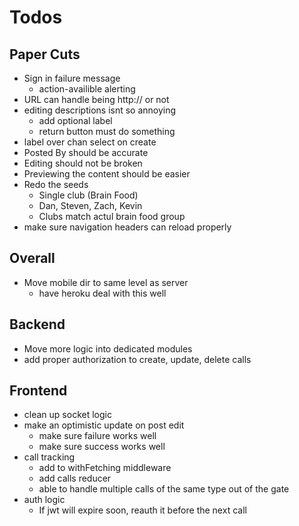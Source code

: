# Todos

## Paper Cuts
- Sign in failure message
  - action-availible alerting
- URL can handle being http:// or not
- editing descriptions isnt so annoying
  - add optional label
  - return button must do something
- label over chan select on create
- Posted By should be accurate
- Editing should not be broken
- Previewing the content should be easier
- Redo the seeds
  - Single club (Brain Food)
  - Dan, Steven, Zach, Kevin
  - Clubs match actul brain food group
- make sure navigation headers can
  reload properly

## Overall

- Move mobile dir to same level as server
  - have heroku deal with this well

## Backend
  - Move more logic into dedicated modules
  - add proper authorization to create, update, delete calls

## Frontend
  - clean up socket logic
  - make an optimistic update on post edit
    - make sure failure works well
    - make sure success works well
  - call tracking
    - add to withFetching middleware
    - add calls reducer
    - able to handle multiple calls of the same type
      out of the gate
  - auth logic
    - If jwt will expire soon, reauth it before the next call
